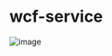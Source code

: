 # wcf-service
![image](https://user-images.githubusercontent.com/42559822/212743716-3c3e8053-95f1-4204-b95b-933752e2ecaf.png)

